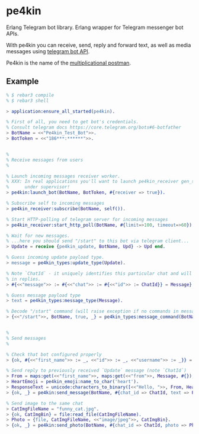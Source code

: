 pe4kin
=====

Erlang Telegram bot library.
Erlang wrapper for Telegram messenger bot APIs.

With pe4kin you can receive, send, reply and forward text, as well as media
messages using [telegram bot API](https://core.telegram.org/bots/api).

Pe4kin is the name of the [multiplicational postman](https://ru.wikipedia.org/wiki/%D0%9F%D0%BE%D1%87%D1%82%D0%B0%D0%BB%D1%8C%D0%BE%D0%BD_%D0%9F%D0%B5%D1%87%D0%BA%D0%B8%D0%BD).


Example
-------

```erlang
% $ rebar3 compile
% $ rebar3 shell

> application:ensure_all_started(pe4kin).

% First of all, you need to get bot's credentials.
% Consult telegram docs https://core.telegram.org/bots#6-botfather
> BotName = <<"Pe4kin_Test_Bot">>.
> BotToken = <<"186***:******">>.


%
% Receive messages from users
%

% Launch incoming messages receiver worker.
% XXX: In real applications you'll want to launch pe4kin_receiver gen_server
%      under supervisor!
> pe4kin:launch_bot(BotName, BotToken, #{receiver => true}).

% Subscribe self to incoming messages
> pe4kin_receiver:subscribe(BotName, self()).

% Start HTTP-polling of telegram server for incoming messages
> pe4kin_receiver:start_http_poll(BotName, #{limit=>100, timeout=>60}).

% Wait for new messages.
% ...here you should send "/start" to this bot via telegram client...
> Update = receive {pe4kin_update, BotName, Upd} -> Upd end.

% Guess incoming update payload type.
> message = pe4kin_types:update_type(Update).

% Note `ChatId` - it uniquely identifies this particular chat and will be used
% in replies.
> #{<<"message">> := #{<<"chat">> := #{<<"id">> := ChatId}} = Message} = Update.

% Guess message payload type
> text = pe4kin_types:message_type(Message).

% Decode "/start" command (will raise exception if no commands in message)
> {<<"/start">>, BotName, true, _} = pe4kin_types:message_command(BotName, Message).


%
% Send messages
%

% Check that bot configured properly
> {ok, #{<<"first_name">> := _, <<"id">> := _, <<"username">> := _}} = pe4kin:get_me(BotName).

% Send reply to previously received `Update` message (note `ChatId`)
> From = maps:get(<<"first_name">>, maps:get(<<"from">>, Message, #{}), <<"Anonimous">>).
> HeartEmoji = pe4kin_emoji:name_to_char('heart').
> ResponseText = unicode:characters_to_binary([<<"Hello, ">>, From, HeartEmoji]).
> {ok, _} = pe4kin:send_message(BotName, #{chat_id => ChatId, text => ResponseText}).

% Send image to the same chat
> CatImgFileName = "funny_cat.jpg".
> {ok, CatImgBin} = file:read_file(CatImgFileName).
> Photo = {file, CatImgFileName, <<"image/jpeg">>, CatImgBin}.
> {ok, _} = pe4kin:send_photo(BotName, #{chat_id => ChatId, photo => Photo}).
```
